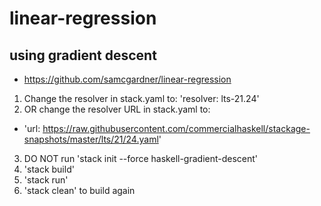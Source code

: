 # linear-regression
## using gradient descent

- https://github.com/samcgardner/linear-regression

1. Change the resolver in stack.yaml to: 'resolver: lts-21.24'
2. OR change the resolver URL in stack.yaml to:

  - 'url: https://raw.githubusercontent.com/commercialhaskell/stackage-snapshots/master/lts/21/24.yaml'


3. DO NOT run 'stack init --force haskell-gradient-descent'
4. 'stack build'
5. 'stack run'
6. 'stack clean' to build again